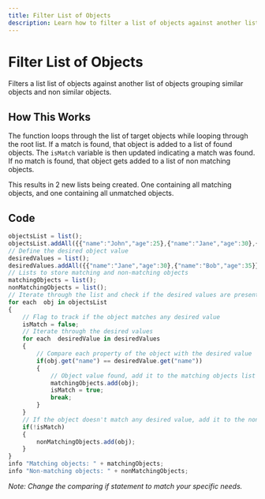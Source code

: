```yaml
---
title: Filter List of Objects
description: Learn how to filter a list of objects against another list of objects, grouping similar objects and non-similar objects.
---
```

# Filter List of Objects

Filters a list list of objects against another list of objects grouping similar objects and non similar objects.

## How This Works

The function loops through the list of target objects while looping through the root list. If a match is found, that object is added to a list of found objects. The `isMatch` variable is then updated indicating a match was found. If no match is found, that object gets added to a list of non matching objects.

This results in 2 new lists being created. One containing all matching objects, and one containing all unmatched objects.

## Code

```javascript
objectsList = list();
objectsList.addAll({{"name":"John","age":25},{"name":"Jane","age":30},{"name":"Bob","age":35}});
// Define the desired object value
desiredValues = list();
desiredValues.addAll({{"name":"Jane","age":30},{"name":"Bob","age":35}});
// Lists to store matching and non-matching objects
matchingObjects = list();
nonMatchingObjects = list();
// Iterate through the list and check if the desired values are present
for each  obj in objectsList
{
	// Flag to track if the object matches any desired value
	isMatch = false;
	// Iterate through the desired values
	for each  desiredValue in desiredValues
	{
		// Compare each property of the object with the desired value
		if(obj.get("name") == desiredValue.get("name"))
		{
			// Object value found, add it to the matching objects list
			matchingObjects.add(obj);
			isMatch = true;
			break;
		}
	}
	// If the object doesn't match any desired value, add it to the non-matching objects list
	if(!isMatch)
	{
		nonMatchingObjects.add(obj);
	}
}
info "Matching objects: " + matchingObjects;
info "Non-matching objects: " + nonMatchingObjects;
```

_Note: Change the comparing if statement to match your specific needs._
